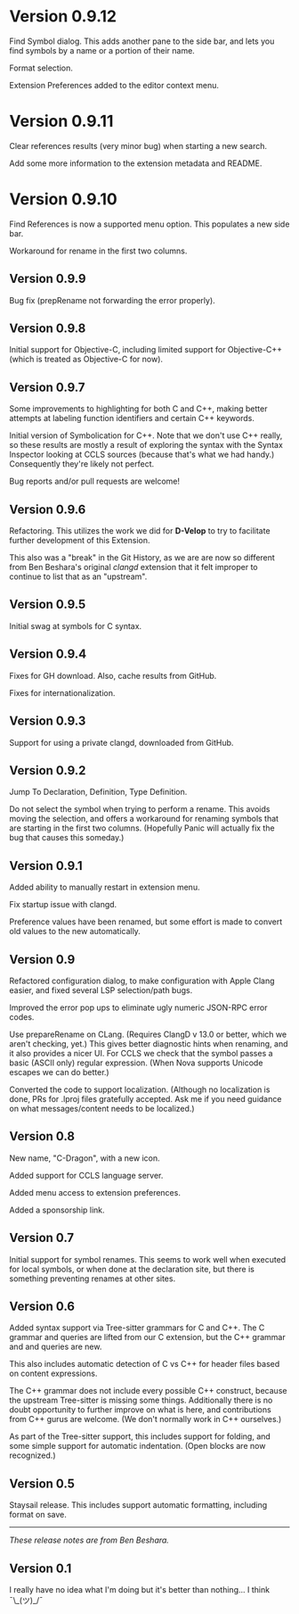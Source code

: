 # Version 0.9.12

Find Symbol dialog. This adds another pane to the side bar,
and lets you find symbols by a name or a portion of their name.

Format selection.

Extension Preferences added to the editor context menu.

# Version 0.9.11

Clear references results (very minor bug) when starting a new search.

Add some more information to the extension metadata and README.

# Version 0.9.10

Find References is now a supported menu option.
This populates a new side bar.

Workaround for rename in the first two columns.

## Version 0.9.9

Bug fix (prepRename not forwarding the error properly).

## Version 0.9.8

Initial support for Objective-C, including limited support for
Objective-C++ (which is treated as Objective-C for now).

## Version 0.9.7

Some improvements to highlighting for both C and C++, making
better attempts at labeling function identifiers and certain C++ keywords.

Initial version of Symbolication for C++. Note that we don't use C++ really,
so these results are mostly a result of exploring the syntax with
the Syntax Inspector looking at CCLS sources (because that's what we had handy.)
Consequently they're likely not perfect.

Bug reports and/or pull requests are welcome!

## Version 0.9.6

Refactoring. This utilizes the work we did for **D-Velop** to try to
facilitate further development of this Extension.

This also was a "break" in the Git History, as we are are now so different
from Ben Beshara's original _clangd_ extension that it felt improper to continue
to list that as an "upstream".

## Version 0.9.5

Initial swag at symbols for C syntax.

## Version 0.9.4

Fixes for GH download. Also, cache results from GitHub.

Fixes for internationalization.

## Version 0.9.3

Support for using a private clangd, downloaded from GitHub.

## Version 0.9.2

Jump To Declaration, Definition, Type Definition.

Do not select the symbol when trying to perform a rename.
This avoids moving the selection, and offers a workaround for renaming
symbols that are starting in the first two columns. (Hopefully Panic
will actually fix the bug that causes this someday.)

## Version 0.9.1

Added ability to manually restart in extension menu.

Fix startup issue with clangd.

Preference values have been renamed, but some effort is made to convert
old values to the new automatically.

## Version 0.9

Refactored configuration dialog, to make configuration with Apple Clang easier,
and fixed several LSP selection/path bugs.

Improved the error pop ups to eliminate ugly numeric JSON-RPC error codes.

Use prepareRename on CLang. (Requires ClangD v 13.0 or better, which we aren't
checking, yet.) This gives better diagnostic hints when renaming, and it also
provides a nicer UI. For CCLS we check that the symbol passes a basic (ASCII only)
regular expression. (When Nova supports Unicode escapes we can do better.)

Converted the code to support localization. (Although no localization is done,
PRs for .lproj files gratefully accepted. Ask me if you need guidance on what
messages/content needs to be localized.)

## Version 0.8

New name, "C-Dragon", with a new icon.

Added support for CCLS language server.

Added menu access to extension preferences.

Added a sponsorship link.

## Version 0.7

Initial support for symbol renames. This seems to work well when
executed for local symbols, or when done at the declaration site,
but there is something preventing renames at other sites.

## Version 0.6

Added syntax support via Tree-sitter grammars for C and C++.
The C grammar and queries are lifted from our C extension, but the C++
grammar and and queries are new.

This also includes automatic detection of C vs C++ for header files based
on content expressions.

The C++ grammar does not include every possible C++ construct, because the
upstream Tree-sitter is missing some things. Additionally there is no
doubt opportunity to further improve on what is here, and contributions
from C++ gurus are welcome. (We don't normally work in C++ ourselves.)

As part of the Tree-sitter support, this includes support for folding,
and some simple support for automatic indentation. (Open blocks are now
recognized.)

## Version 0.5

Staysail release. This includes support automatic formatting, including
format on save.

---

_These release notes are from Ben Beshara._

## Version 0.1

I really have no idea what I'm doing but it's better than nothing... I think ¯\\\_(ツ)\_/¯
